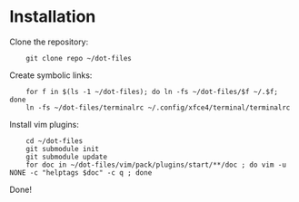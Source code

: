 Installation 
============

Clone the repository:
```
    git clone repo ~/dot-files
```
Create symbolic links:
```
    for f in $(ls -1 ~/dot-files); do ln -fs ~/dot-files/$f ~/.$f; done
    ln -fs ~/dot-files/terminalrc ~/.config/xfce4/terminal/terminalrc
```
Install vim plugins:
```
    cd ~/dot-files
    git submodule init
    git submodule update
    for doc in ~/dot-files/vim/pack/plugins/start/**/doc ; do vim -u NONE -c "helptags $doc" -c q ; done
```
Done!
